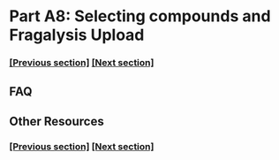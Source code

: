 
# Part A8: Selecting compounds and Fragalysis Upload

### [[Previous section]](A7_CHEMINFORMATICS.md) [[Next section]](B1_BB_QUOTE.md)


## FAQ


## Other Resources

### [[Previous section]](A7_CHEMINFORMATICS.md) [[Next section]](B1_BB_QUOTE.md)